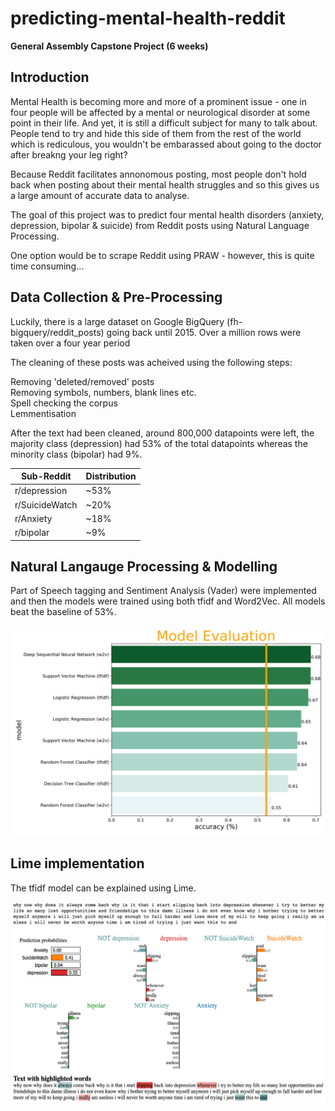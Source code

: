 # predicting-mental-health-reddit
**General Assembly Capstone Project (6 weeks)**


## Introduction
Mental Health is becoming more and more of a prominent issue - one in four people will be affected by a mental or neurological disorder at some point in their life. And yet, it is still a difficult subject for many to talk about. People tend to try and hide this side of them from the rest of the world which is rediculous, you wouldn't be embarassed about going to the doctor after breakng your leg right?

Because Reddit facilitates annonomous posting, most people don't hold back when posting about their mental health struggles and so this gives us a large amount of accurate data to analyse. 

The goal of this project was to predict four mental health disorders (anxiety, depression, bipolar & suicide) from Reddit  posts using Natural Language Processing.


One option would be to scrape Reddit using PRAW - however, this is quite time consuming... 

## Data Collection & Pre-Processing

Luckily, there is a large dataset on Google BigQuery (fh-bigquery/reddit_posts) going back until 2015. Over a million rows were taken over a four year period

The cleaning of these posts was acheived using the following steps:

Removing 'deleted/removed' posts  
Removing symbols, numbers, blank lines etc.  
Spell checking the corpus  
Lemmentisation  

After the text had been cleaned, around 800,000 datapoints were left, the majority class (depression) had 53% of the total datapoints whereas the minority class (bipolar) had 9%. 

Sub-Reddit | Distribution
------------ | -------------
r/depression | ~53%
r/SuicideWatch | ~20%
r/Anxiety | ~18%
r/bipolar | ~9%

## Natural Langauge Processing & Modelling

Part of Speech tagging and Sentiment Analysis (Vader) were implemented and then the models were trained using both tfidf and Word2Vec. All models beat the baseline of 53%.

<img src = "results_bar.png" width="750">

## Lime implementation

The tfidf model can be explained using Lime.

<img src = "lime.png" width="750">

